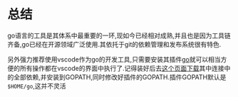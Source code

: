 # 总结

go语言的工具是其体系中最重要的一环,现如今已经相对成熟,并且也是因为工具链齐备,go已经在开源领域广泛使用.其依托于git的依赖管理和发布系统很有特色.

另外强力推荐使用vscode作为go的开发工具,只需要安装其插件[go](https://github.com/Microsoft/vscode-go)就可以相当方便的所有操作都在vscode的界面中执行了.记得装好后去[这个页面下载](https://github.com/Microsoft/vscode-go/wiki/Go-tools-that-the-Go-extension-depends-on)其中连接中的全部依赖,并安装到GOPATH,同时修改好插件的GOPATH.插件GOPATH默认是`$HOME/go`,这并不灵活